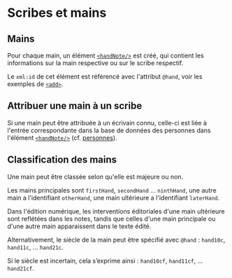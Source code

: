 # Scribes et mains

## Mains

Pour chaque main, un élément [`<handNote/>`](handNote.fr.md) est créé,
qui contient les informations sur la main respective ou sur le scribe respectif.

Le `xml:id` de cet élément est référencé avec l'attribut `@hand`,
voir les exemples de [`<add>`](add.fr.md).

## Attribuer une main à un scribe

Si une main peut être attribuée à un écrivain connu, celle-ci est liée
à l'entrée correspondante dans la base de données des personnes dans
l'élément [`<handNote/>`](handNote.fr.md) (cf. [personnes](persons.fr.md)).

## Classification des mains

Une main peut être classée selon qu'elle est majeure ou non.

Les mains principales sont `firstHand`, `secondHand` ... `ninthHand`,
une autre main a l'identifiant `otherHand`,
une main ultérieure a l'identifiant `laterHand`.

Dans l'édition numérique, les interventions éditoriales d'une main ultérieure
sont reflétées dans les notes, tandis que celles d'une main principale ou
d'une autre main apparaissent dans le texte édité.

Alternativement, le siècle de la main peut être spécifié avec `@hand` :
`hand10c`, `hand11c`, ... `hand21c`.

Si le siècle est incertain, cela s’exprime ainsi :
`hand10cf`, `hand11cf`, ... `hand21cf`.
